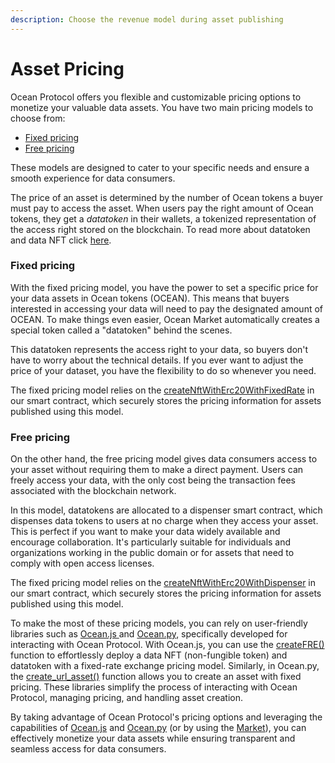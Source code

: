 ```yaml
---
description: Choose the revenue model during asset publishing
---
```


# Asset Pricing



Ocean Protocol offers you flexible and customizable pricing options to monetize your valuable data assets. You have two main pricing models to choose from:&#x20;

* [Fixed pricing ](asset-pricing.md#fixed-pricing)
* [Free pricing](asset-pricing.md#free-pricing)

These models are designed to cater to your specific needs and ensure a smooth experience for data consumers.

The price of an asset is determined by the number of Ocean tokens a buyer must pay to access the asset. When users pay the right amount of Ocean tokens, they get a _datatoken_ in their wallets, a tokenized representation of the access right stored on the blockchain. To read more about datatoken and data NFT click [here](contracts/datanft-and-datatoken.md).

### Fixed pricing

With the fixed pricing model, you have the power to set a specific price for your data assets in Ocean tokens (OCEAN). This means that buyers interested in accessing your data will need to pay the designated amount of OCEAN. To make things even easier, Ocean Market automatically creates a special token called a "datatoken" behind the scenes.&#x20;

This datatoken represents the access right to your data, so buyers don't have to worry about the technical details. If you ever want to adjust the price of your dataset, you have the flexibility to do so whenever you need.&#x20;

The fixed pricing model relies on the [createNftWithErc20WithFixedRate](https://github.com/oceanprotocol/contracts/blob/main/contracts/ERC721Factory.sol#LL674C14-L674C45) in our smart contract, which securely stores the pricing information for assets published using this model.

### Free pricing

On the other hand, the free pricing model gives data consumers access to your asset without requiring them to make a direct payment. Users can freely access your data, with the only cost being the transaction fees associated with the blockchain network.&#x20;

In this model, datatokens are allocated to a dispenser smart contract, which dispenses data tokens to users at no charge when they access your asset. This is perfect if you want to make your data widely available and encourage collaboration. It's particularly suitable for individuals and organizations working in the public domain or for assets that need to comply with open access licenses.

The fixed pricing model relies on the [createNftWithErc20WithDispenser](https://github.com/oceanprotocol/contracts/blob/main/contracts/ERC721Factory.sol#LL713C14-L713C45) in our smart contract, which securely stores the pricing information for assets published using this model.



To make the most of these pricing models, you can rely on user-friendly libraries such as [Ocean.js ](ocean.js/)and [Ocean.py](ocean.py/), specifically developed for interacting with Ocean Protocol. With Ocean.js, you can use the [createFRE() ](ocean.js/publish.md)function to effortlessly deploy a data NFT (non-fungible token) and datatoken with a fixed-rate exchange pricing model. Similarly, in Ocean.py, the [create\_url\_asset()](ocean.py/publish-flow.md#create-an-asset-and-pricing-schema-simultaneously) function allows you to create an asset with fixed pricing. These libraries simplify the process of interacting with Ocean Protocol, managing pricing, and handling asset creation.

By taking advantage of Ocean Protocol's pricing options and leveraging the capabilities of [Ocean.js](ocean.js/) and [Ocean.py](ocean.py/) (or by using the [Market](../user-guides/using-ocean-market.md)), you can effectively monetize your data assets while ensuring transparent and seamless access for data consumers.&#x20;
